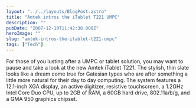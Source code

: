 ```yaml
---
layout: "../../layouts/BlogPost.astro"
title: "Amtek intros the iTablet T221 UMPC"
description: ""
pubDate: "2007-12-19T11:42:38.000Z"
heroImage: ""
slug: "amtek-intros-the-itablet-t221-umpc"
tags: ["Tech"]
---
```


For those of you lusting after a UMPC or tablet solution, you may want to pause and take a look at the new Amtek iTablet T221. The stylish, thin slate looks like a dream come true for Gatesian types who are after something a little more natural for their day to day computing. The system features a 12.1-inch XGA display, an active digitizer, resistive touchscreen, a 1.2GHz Intel Core Duo CPU, up to 2GB of RAM, a 60GB hard drive, 802.11a/b/g, and a GMA 950 graphics chipset.
